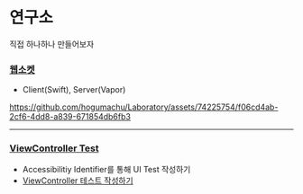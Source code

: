 # 연구소
직접 하나하나 만들어보자

### [웹소켓](https://github.com/hogumachu/Laboratory/tree/master/ChatApp)
- Client(Swift), Server(Vapor)

https://github.com/hogumachu/Laboratory/assets/74225754/f06cd4ab-2cf6-4dd8-a839-671854db6fb3

---

### [ViewController Test](https://github.com/hogumachu/Laboratory/tree/master/UITestSampleApp)
- Accessibilitiy Identifier를 통해 UI Test 작성하기
- [ViewController 테스트 작성하기](https://hogumachu.tistory.com/36)
